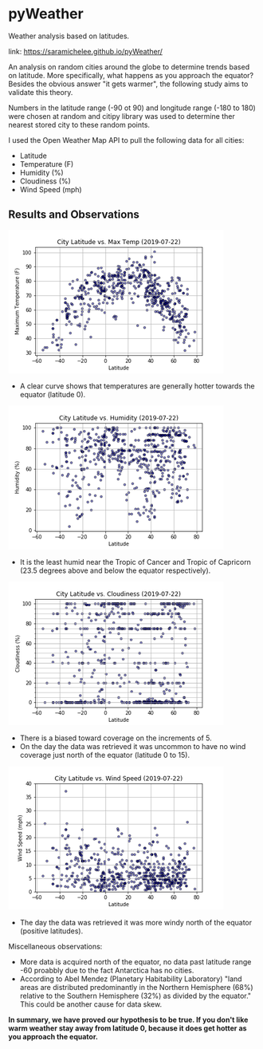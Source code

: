 # pyWeather
Weather analysis based on latitudes.

link: https://saramichelee.github.io/pyWeather/

An analysis on random cities around the globe to determine trends based on latitude. More specifically, what happens as you approach the equator? Besides the obvious answer "it gets warmer", the following study aims to validate this theory.

Numbers in the latitude range (-90 ot 90) and longitude range (-180 to 180) were chosen at random and citipy library was used to determine ther nearest stored city to these random points.

I used the Open Weather Map API to pull the following data for all cities:
* Latitude
* Temperature (F)
* Humidity (%)
* Cloudiness (%)
* Wind Speed (mph)

## Results and Observations
![Latitude vs. Max Temperature](Images/LatVsTemp.png)

* A clear curve shows that temperatures are generally hotter towards the equator (latitude 0).

![Latitude vs. Humidity](Images/LatVsHumidity.png)

* It is the least humid near the Tropic of Cancer and Tropic of Capricorn (23.5 degrees above and below the equator respectively).

![Latitude vs. Clouds](Images/LatVsClouds.png)

* There is a biased toward coverage on the increments of 5.
* On the day the data was retrieved it was uncommon to have no wind coverage just north of the equator (latitude 0 to 15).

![Latitude vs. Wind](Images/LatVsWind.png)

* The day the data was retrieved it was more windy north of the equator (positive latitudes).

Miscellaneous observations:

* More data is acquired north of the equator, no data past latitude range -60 proabbly due to the fact Antarctica has no cities.
* According to Abel Mendez (Planetary Habitability Laboratory) "land areas are distributed predominantly in the Northern Hemisphere (68%) relative to the Southern Hemisphere (32%) as divided by the equator." This could be another cause for data skew.

**In summary, we have proved our hypothesis to be true. If you don't like warm weather stay away from latitude 0, because it does get hotter as you approach the equator.**
